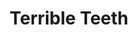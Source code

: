 ---
title: Terrible Teeth
developer: Vile Media
image: TerribleTeeth.jpg
link: http://www.vilemedia.com/games/terrible-teeth/
ios: https://itunes.apple.com/app/id776445995
android: https://play.google.com/store/apps/details?id=com.vilemedia.terribleteeth
flash: http://www.kongregate.com/games/BgroupProduction/terrible-teeth-demo
---